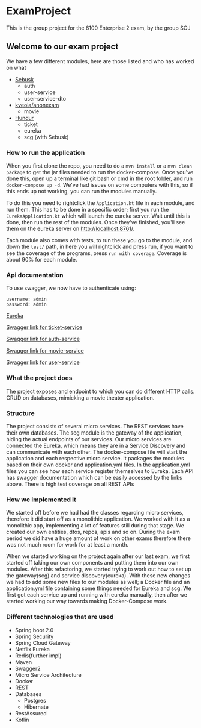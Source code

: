# ExamProject

This is the group project for the 6100 Enterprise 2 exam, by the group SOJ

## Welcome to our exam project

We have a few different modules, here are those listed and who has worked on what

* [Sebusk](https://github.com/Sebusk)
    * auth
    * user-service
    * user-service-dto
* [kveola/anonexam](https://github.com/Kveola13)
    * movie
* [Hundur](https://github.com/Hundur)
    * ticket
    * eureka
    * scg (with Sebusk)
    
### How to run the application

When you first clone the repo, you need to do a `mvn install` or a `mvn clean package` to 
get the jar files needed to run the docker-compose. Once you've done this, open up 
a terminal like git bash or cmd in the root folder, and run `docker-compose up -d`. We've had 
issues on some computers with this, so if this ends up not working, you can run the modules 
manually. 

To do this you need to rightclick the `Application.kt` file in each module, and run them. 
This has to be done in a specific order; first you run the `EurekaApplication.kt` which will
launch the eureka server. Wait until this is done, then run the rest of the modules. Once
they've finished, you'll see them on the eureka server on [http://localhost:8761/](http://localhost:8761/).


Each module also comes with tests, to run these you go to the module, and down the `test/` path,
in here you will rightclick and press run, if you want to see the coverage of the programs, press
`run with coverage`. Coverage is about 90% for each module.

### Api documentation
To use swagger, we now have to authenticate using:
```
username: admin
password: admin
```
[Eureka](http://localhost:8761/)

[Swagger link for ticket-service](http://localhost:8081/swagger-ui.html) 

[Swagger link for auth-service](http://localhost:8082/swagger-ui.html) 

[Swagger link for movie-service](http://localhost:8083/swagger-ui.html) 

[Swagger link for user-service](http://localhost:8084/swagger-ui.html) 


### What the project does

The project exposes and endpoint to which you can do different HTTP calls. CRUD on databases, mimicking a movie theater application.

### Structure

The project consists of several micro services. The REST services have their own databases.
The scg module is the gateway of the application, hiding the actual endpoints of our services.
Our micro services are connected the Eureka, which means they are in a Service Discovery and can communicate with each other.
The docker-compose file will start the application and each respective micro service. It packages the modules based on their own docker and application.yml files.
In the application.yml files you can see how each service register themselves to Eureka.
Each API has swagger documentation which can be easily accessed by the links above. There is high test coverage on all REST APIs

### How we implemented it

We started off before we had had the classes regarding micro services, therefore it did start off as a monolithic application.
We worked with it as a monolithic app, implementing a lot of features still during that stage. We created our own entities, dtos, repos, apis and so on.
During the exam period we did have a huge amount of work on other exams therefore there was not much room for work for at least a month.

When we started working on the project again after our last exam, we first started off taking our own components and putting them into our own modules. 
After this refactoring, we started trying to work out how to set up the gateway(scg) and service discovery(eureka).
With these new changes we had to add some new files to our modules as well; a Docker file and an application.yml file containing some things needed for Eureka and scg.
We first got each service up and running with eureka manually, then after we started working our way towards making Docker-Compose work.

### Different technologies that are used

* Spring boot 2.0
* Spring Security
* Spring Cloud Gateway
* Netflix Eureka
* Redis(further impl)
* Maven
* Swagger2
* Micro Service Architecture
* Docker
* REST
* Databases
    * Postgres
    * Hibernate
* RestAssured
* Kotlin